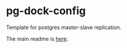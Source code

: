 # pg-dock-config

Template for postgres master-slave replication.

The main readme is [here](https://github.com/xcrezd/pg-dock).


